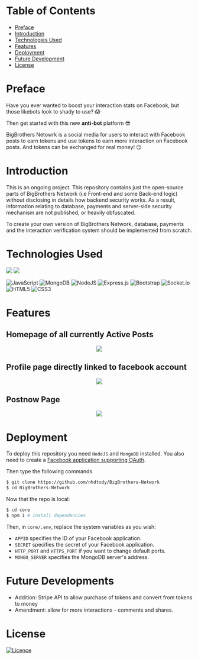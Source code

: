 # Table of Contents
- [Preface](#preface)
- [Introduction](#introduction)
- [Technologies Used](#technologies-used)
- [Features](#features)
- [Deployment](#deployment)
- [Future Development](#future)
- [License](#license)

# Preface

Have you ever wanted to boost your interaction stats on Facebook, but those likebots look to shady to use? 😱

Then get started with this new **anti-bot** platform 😎

BigBrothers Netowrk is a social media for users to interact with Facebook posts to earn tokens and use tokens to earn more interaction on Facebook posts. And tokens can be exchanged for real money! 😏

# Introduction
This is an ongoing project. This repository contains just the open-source parts of BigBrothers Network (i.e Front-end and some Back-end logic) without disclosing in details how backend security works. As a result, information relating to database, payments and server-side security mechanism are not published, or heavily obfuscated.

To create your own version of BigBrothers Network, database, payments and the interaction verification system should be implemented from scratch.

# Technologies Used

![](https://img.shields.io/badge/PassportJS-brightgreen)
![](https://img.shields.io/badge/CryptoJS-blue)


![JavaScript](https://img.shields.io/badge/javascript-%23323330.svg?style=for-the-badge&logo=javascript&logoColor=%23F7DF1E)
![MongoDB](https://img.shields.io/badge/MongoDB-%234ea94b.svg?style=for-the-badge&logo=mongodb&logoColor=white)
![NodeJS](https://img.shields.io/badge/node.js-6DA55F?style=for-the-badge&logo=node.js&logoColor=white)
![Express.js](https://img.shields.io/badge/express.js-%23404d59.svg?style=for-the-badge&logo=express&logoColor=%2361DAFB)
![Bootstrap](https://img.shields.io/badge/bootstrap-%23563D7C.svg?style=for-the-badge&logo=bootstrap&logoColor=white)
![Socket.io](https://img.shields.io/badge/Socket.io-black?style=for-the-badge&logo=socket.io&badgeColor=010101)
![HTML5](https://img.shields.io/badge/html5-%23E34F26.svg?style=for-the-badge&logo=html5&logoColor=white)
![CSS3](https://img.shields.io/badge/css3-%231572B6.svg?style=for-the-badge&logo=css3&logoColor=white)

# Features

## Homepage of all currently Active Posts
<p align="center">
  <kbd>
<img src="https://user-images.githubusercontent.com/60612625/194976358-64044226-c614-4aa3-b255-44cca19c6646.png"></img>
  </kbd>
</p>

## Profile page directly linked to facebook account
<p align="center">
  <kbd>
<img src="https://user-images.githubusercontent.com/60612625/194976412-d943fc48-ed34-4e3f-a615-98919e55ec81.gif"></img>
  </kbd>
</p>

## Postnow Page

<p align="center">
  <kbd>
<img src="https://user-images.githubusercontent.com/60612625/194976909-4862f57d-2d05-4edc-acfd-4151ce9ceab4.png"></img>
  </kbd>
</p>

# Deployment

To deploy this repository you need `NodeJS` and `MongoDB` installed. You also need to create a [Facebook application supporting OAuth](https://developers.facebook.com/docs/facebook-login).

Then type the following commands 

```sh
$ git clone https://github.com/nhdtxdy/BigBrothers-Network
$ cd BigBrothers-Network
```

Now that the repo is local:

```sh
$ cd core
$ npm i # install dependencies
```

Then, in `core/.env`, replace the system variables as you wish:
- `APPID` specifies the ID of your Facebook application.
- `SECRET` specifies the secret of your Facebook application.
- `HTTP_PORT` and `HTTPS_PORT` if you want to change default ports.
- `MONGO_SERVER` specifies the MongoDB server's address.

# Future Developments
- Addition: Stripe API to allow purchase of tokens and convert from tokens to money
- Amendment: allow for more interactions - comments and shares. 

# License
[![Licence](https://img.shields.io/github/license/Ileriayo/markdown-badges?style=for-the-badge)](../LICENSE)
